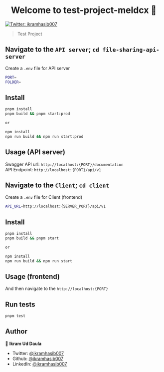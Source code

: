 <h1 align="center">Welcome to test-project-meldcx 👋</h1>
<p>
  <a href="https://twitter.com/ikramhasib007" target="_blank">
    <img alt="Twitter: ikramhasib007" src="https://img.shields.io/twitter/follow/ikramhasib007.svg?style=social" />
  </a>
</p>

> Test Project

## Navigate to the `API server`; `cd file-sharing-api-server`

Create a `.env` file for API server

```sh
PORT=
FOLDER=
```

## Install

```sh
pnpm install
pnpm build && pnpm start:prod

or

npm install
npm run build && npm run start:prod
```

## Usage (API server)

Swagger API url: `http://localhost:{PORT}/documentation`
<br/>
API Endpoint: `http://localhost:{PORT}/api/v1`

## Navigate to the `Client`; `cd client`

Create a `.env` file for Client (frontend)

```sh
API_URL=http://localhost:{SERVER_PORT}/api/v1
```

## Install

```sh
pnpm install
pnpm build && pnpm start

or

npm install
npm run build && npm run start
```

## Usage (frontend)

And then navigate to the `http://localhost:{PORT}`

## Run tests

```sh
pnpm test
```

## Author

👤 **Ikram Ud Daula**

- Twitter: [@ikramhasib007](https://twitter.com/ikramhasib007)
- Github: [@ikramhasib007](https://github.com/ikramhasib007)
- LinkedIn: [@ikramhasib007](https://linkedin.com/in/ikramhasib007)
